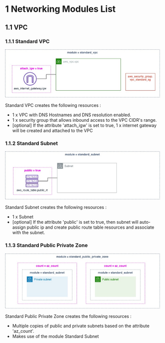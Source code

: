 # 1 Networking Modules List 

## 1.1 VPC

### 1.1.1 Standard VPC

![Standard VPC!](./standard_vpc/standardvpc.jpg "Standard VPC")

Standard VPC creates the following resources :  

- 1 x VPC with DNS Hostnames and DNS resolution enabled.  
- 1 x security group that allows inbound access to the VPC CIDR's range.
- [optional] If the attribute 'attach_igw' is set to true, 1 x internet gateway will be created and attached to the VPC

<!--__Inputs__-->

<!--    variable vpc_name {-->
<!--        description = "vpc name"-->
<!--        type = string-->
<!--    }-->
<!--    variable project_name {-->
<!--        description = "project name"-->
<!--        type = string-->
<!--    }-->
<!--    variable vpc_cidrblock {-->
<!--        description = "vpc cidr bloc"-->
<!--        type = string-->
<!--    }-->
<!--    variable attach_igw {-->
<!--        type = bool-->
<!--        description = "attach IGW"-->
<!--    }-->

<!--__Outputs__-->

<!--    output "vpc_id" {-->
<!--       value = aws_vpc.vpc.id-->
<!--    }-->
<!--    output "vpc_arn" {-->
<!--       value = aws_vpc.vpc.arn-->
<!--    }-->
<!--    output "vpc_cidrblock" {-->
<!--       value = aws_vpc.vpc.cidr_block-->
<!--    }-->
<!--    output "vpc_default_rt" {-->
<!--       value = aws_vpc.vpc.default_route_table_id-->
<!--    }-->
<!--    output "vpc_standard_sg_id" {-->
<!--        value = aws_security_group.vpc_standard_sg.id-->
<!--    }-->
<!--     output "vpc_default_sg_id" {-->
<!--        value = aws_vpc.vpc.default_security_group_id-->
<!--    }-->
<!--     output "igw_id" {-->
<!--        value = var.attach_igw ? aws_internet_gateway.igw[0].id : null-->
<!--    }-->

<!--__Code__-->

<!--    resource "aws_vpc" "vpc" {-->
<!--        cidr_block = var.vpc_cidrblock-->
<!--        enable_dns_hostnames = true-->
<!--        enable_dns_support = true-->
<!--        tags = {-->
<!--            Name = var.vpc_name-->
<!--            Project = var.project_name-->
<!--        }-->
<!--    }-->
<!--    resource "aws_internet_gateway" "igw" {-->
<!--      count = var.attach_igw ? 1 : 0-->
<!--      vpc_id = aws_vpc.vpc.id-->
<!--        tags = {-->
<!--        Name = "${var.vpc_name}-igw"-->
<!--      }-->
<!--    }-->
<!--    resource "aws_security_group" "vpc_standard_sg" {-->
<!--      name        = "${var.project_name}-std-sg"-->
<!--      description = "${var.project_name} project"-->
<!--      vpc_id      = aws_vpc.vpc.id-->
<!--        tags = {-->
<!--        Name = replace("{placeholder}-std-sg","{placeholder}",var.vpc_name)-->
<!--        Project = var.project_name-->
<!--      }-->
<!--    }-->
<!--    resource "aws_security_group_rule" "std_ingress_01" {-->
<!--      type              = "ingress"-->
<!--      from_port         = 0-->
<!--      to_port           = 0-->
<!--      protocol          = "-1"-->
<!--      cidr_blocks       = [aws_vpc.vpc.cidr_block]-->
<!--      security_group_id = aws_security_group.vpc_standard_sg.id-->
<!--    }-->
<!--    resource "aws_security_group_rule" "std_egress_01" {-->
<!--      type              = "egress"-->
<!--      from_port         = 0-->
<!--      to_port           = 0-->
<!--      protocol          = "-1"-->
<!--      cidr_blocks       = ["0.0.0.0/0"]-->
<!--      security_group_id = aws_security_group.vpc_standard_sg.id-->
<!--    }-->

### 1.1.2 Standard Subnet

![Standard Subnet!](./standard_subnet/standardsubnet.jpg "Standard Subnet")

Standard Subnet creates the following resources :  

- 1 x Subnet 
- [optional] If the attribute 'public' is set to true, then subnet will auto-assign public ip and create public route table resources and associate with the subnet.

### 1.1.3 Standard Public Private Zone

![Standard Public Private Zone!](./standard_public_private_zone/standardpublicprivatezone.jpg "Standard Public Private Zone")

Standard Public Private Zone creates the following resources :  

- Multiple copies of public and private subnets based on the attribute 'az_count'.
- Makes use of the module Standard Subnet

